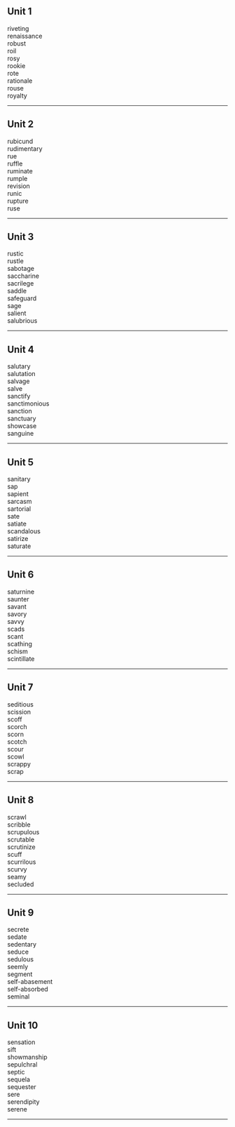 ## Unit 1

riveting  
renaissance  
robust  
roil  
rosy  
rookie  
rote  
rationale  
rouse  
royalty  

-----

## Unit 2

rubicund  
rudimentary  
rue  
ruffle  
ruminate  
rumple  
revision  
runic  
rupture  
ruse  

-----

## Unit 3

rustic  
rustle  
sabotage  
saccharine  
sacrilege  
saddle  
safeguard  
sage  
salient  
salubrious  

-----

## Unit 4

salutary  
salutation  
salvage  
salve  
sanctify  
sanctimonious  
sanction  
sanctuary  
showcase  
sanguine  

-----

## Unit 5

sanitary  
sap  
sapient  
sarcasm  
sartorial  
sate  
satiate  
scandalous    
satirize  
saturate  

-----

## Unit 6

saturnine  
saunter  
savant   
savory  
savvy  
scads  
scant  
scathing  
schism  
scintillate  

-----

## Unit 7

seditious  
scission  
scoff  
scorch  
scorn  
scotch  
scour  
scowl  
scrappy  
scrap  

-----

## Unit 8

scrawl  
scribble  
scrupulous  
scrutable  
scrutinize  
scuff  
scurrilous  
scurvy  
seamy  
secluded  

-----

## Unit 9

secrete  
sedate  
sedentary  
seduce  
sedulous  
seemly  
segment  
self-abasement  
self-absorbed  
seminal  

-----

## Unit 10 

sensation  
sift  
showmanship  
sepulchral  
septic  
sequela  
sequester  
sere  
serendipity  
serene  

-----
